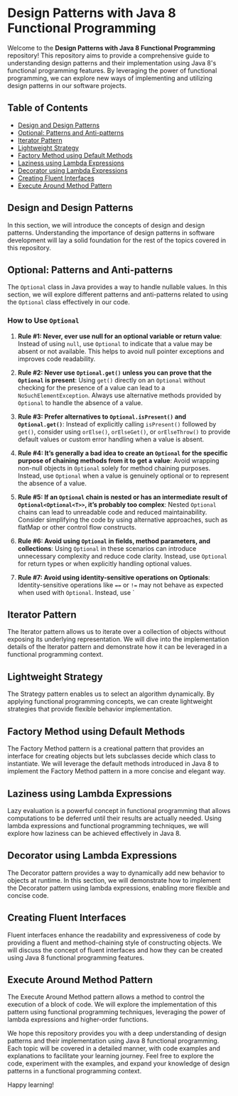 # Design Patterns with Java 8 Functional Programming

Welcome to the **Design Patterns with Java 8 Functional Programming** repository! This repository aims to provide a comprehensive guide to understanding design patterns and their implementation using Java 8's functional programming features. By leveraging the power of functional programming, we can explore new ways of implementing and utilizing design patterns in our software projects.

## Table of Contents

- [Design and Design Patterns](#design-and-design-patterns)
- [Optional: Patterns and Anti-patterns](#optional-patterns-and-anti-patterns)
- [Iterator Pattern](#iterator-pattern)
- [Lightweight Strategy](#lightweight-strategy)
- [Factory Method using Default Methods](#factory-method-using-default-methods)
- [Laziness using Lambda Expressions](#laziness-using-lambda-expressions)
- [Decorator using Lambda Expressions](#decorator-using-lambda-expressions)
- [Creating Fluent Interfaces](#creating-fluent-interfaces)
- [Execute Around Method Pattern](#execute-around-method-pattern)

## Design and Design Patterns

In this section, we will introduce the concepts of design and design patterns. Understanding the importance of design patterns in software development will lay a solid foundation for the rest of the topics covered in this repository.

## Optional: Patterns and Anti-patterns

The `Optional` class in Java provides a way to handle nullable values. In this section, we will explore different patterns and anti-patterns related to using the `Optional` class effectively in our code.
### How to Use `Optional`

1. **Rule #1: Never, ever use null for an optional variable or return value**: Instead of using `null`, use `Optional` to indicate that a value may be absent or not available. This helps to avoid null pointer exceptions and improves code readability.

2. **Rule #2: Never use `Optional.get()` unless you can prove that the `Optional` is present**: Using `get()` directly on an `Optional` without checking for the presence of a value can lead to a `NoSuchElementException`. Always use alternative methods provided by `Optional` to handle the absence of a value.

3. **Rule #3: Prefer alternatives to `Optional.isPresent()` and `Optional.get()`**: Instead of explicitly calling `isPresent()` followed by `get()`, consider using `orElse()`, `orElseGet()`, or `orElseThrow()` to provide default values or custom error handling when a value is absent.

4. **Rule #4: It’s generally a bad idea to create an `Optional` for the specific purpose of chaining methods from it to get a value**: Avoid wrapping non-null objects in `Optional` solely for method chaining purposes. Instead, use `Optional` when a value is genuinely optional or to represent the absence of a value.

5. **Rule #5: If an `Optional` chain is nested or has an intermediate result of `Optional<Optional<T>>`, it’s probably too complex**: Nested `Optional` chains can lead to unreadable code and reduced maintainability. Consider simplifying the code by using alternative approaches, such as flatMap or other control flow constructs.

6. **Rule #6: Avoid using `Optional` in fields, method parameters, and collections**: Using `Optional` in these scenarios can introduce unnecessary complexity and reduce code clarity. Instead, use `Optional` for return types or when explicitly handling optional values.

7. **Rule #7: Avoid using identity-sensitive operations on Optionals**: Identity-sensitive operations like `==` or `!=` may not behave as expected when used with `Optional`. Instead, use `

## Iterator Pattern

The Iterator pattern allows us to iterate over a collection of objects without exposing its underlying representation. We will dive into the implementation details of the Iterator pattern and demonstrate how it can be leveraged in a functional programming context.

## Lightweight Strategy

The Strategy pattern enables us to select an algorithm dynamically. By applying functional programming concepts, we can create lightweight strategies that provide flexible behavior implementation.

## Factory Method using Default Methods

The Factory Method pattern is a creational pattern that provides an interface for creating objects but lets subclasses decide which class to instantiate. We will leverage the default methods introduced in Java 8 to implement the Factory Method pattern in a more concise and elegant way.

## Laziness using Lambda Expressions

Lazy evaluation is a powerful concept in functional programming that allows computations to be deferred until their results are actually needed. Using lambda expressions and functional programming techniques, we will explore how laziness can be achieved effectively in Java 8.

## Decorator using Lambda Expressions

The Decorator pattern provides a way to dynamically add new behavior to objects at runtime. In this section, we will demonstrate how to implement the Decorator pattern using lambda expressions, enabling more flexible and concise code.

## Creating Fluent Interfaces

Fluent interfaces enhance the readability and expressiveness of code by providing a fluent and method-chaining style of constructing objects. We will discuss the concept of fluent interfaces and how they can be created using Java 8 functional programming features.

## Execute Around Method Pattern

The Execute Around Method pattern allows a method to control the execution of a block of code. We will explore the implementation of this pattern using functional programming techniques, leveraging the power of lambda expressions and higher-order functions.

We hope this repository provides you with a deep understanding of design patterns and their implementation using Java 8 functional programming. Each topic will be covered in a detailed manner, with code examples and explanations to facilitate your learning journey. Feel free to explore the code, experiment with the examples, and expand your knowledge of design patterns in a functional programming context.

Happy learning!

